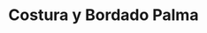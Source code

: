 ---
title: "Costura y Bordado Palma"
url: /palma-de-mallorca/costura-y-bordado-palma/
shop: coser
---